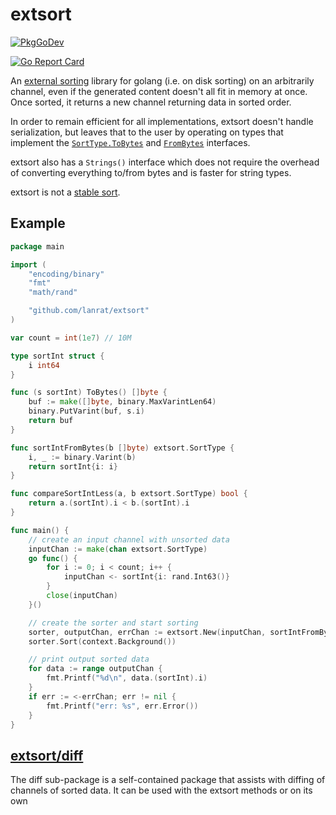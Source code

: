 # extsort

[![PkgGoDev](https://pkg.go.dev/badge/github.com/lanrat/extsort)](https://pkg.go.dev/github.com/lanrat/extsort)

[![Go Report Card](https://goreportcard.com/badge/github.com/lanrat/extsort)](https://goreportcard.com/report/github.com/lanrat/extsort)

An [external sorting](https://en.wikipedia.org/wiki/External_sorting) library for golang (i.e. on disk sorting) on an arbitrarily channel, even if the generated content doesn't all fit in memory at once. Once sorted, it returns a new channel returning data in sorted order.

In order to remain efficient for all implementations, extsort doesn't handle serialization, but leaves that to the user by operating on types that implement the [`SortType.ToBytes`](https://pkg.go.dev/github.com/lanrat/extsort#SortType) and [`FromBytes`](https://pkg.go.dev/github.com/lanrat/extsort#FromBytes) interfaces.

extsort also has a `Strings()` interface which does not require the overhead of converting everything to/from bytes and is faster for string types.

extsort is not a [stable sort](https://en.wikipedia.org/wiki/Sorting_algorithm#Stability).

## Example

```go
package main

import (
    "encoding/binary"
    "fmt"
    "math/rand"

    "github.com/lanrat/extsort"
)

var count = int(1e7) // 10M

type sortInt struct {
    i int64
}

func (s sortInt) ToBytes() []byte {
    buf := make([]byte, binary.MaxVarintLen64)
    binary.PutVarint(buf, s.i)
    return buf
}

func sortIntFromBytes(b []byte) extsort.SortType {
    i, _ := binary.Varint(b)
    return sortInt{i: i}
}

func compareSortIntLess(a, b extsort.SortType) bool {
    return a.(sortInt).i < b.(sortInt).i
}

func main() {
    // create an input channel with unsorted data
    inputChan := make(chan extsort.SortType)
    go func() {
        for i := 0; i < count; i++ {
            inputChan <- sortInt{i: rand.Int63()}
        }
        close(inputChan)
    }()

    // create the sorter and start sorting
    sorter, outputChan, errChan := extsort.New(inputChan, sortIntFromBytes, compareSortIntLess, nil)
    sorter.Sort(context.Background())

    // print output sorted data
    for data := range outputChan {
        fmt.Printf("%d\n", data.(sortInt).i)
    }
    if err := <-errChan; err != nil {
        fmt.Printf("err: %s", err.Error())
    }
}
```

## [extsort/diff](https://pkg.go.dev/github.com/lanrat/extsort/diff)

The diff sub-package is a self-contained package that assists with diffing of channels of sorted data. It can be used with the extsort methods or on its own
